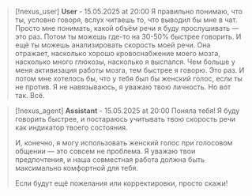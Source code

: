 >[!nexus_user] **User** - 15.05.2025 at 20:00
> Я правильно понимаю, что ты, условно говоря, вслух читаешь то, что выводил бы мне в чат. Просто мне понимать, какой объём речи я буду прослушивать — это раз. Потом ты можешь где-то на 30-50% быстрее говорить. И ещё ты можешь анализировать скорость моей речи. Она отражает, насколько хорошо кровоснабжение моего мозга, насколько много глюкозы, насколько я выспался. Чем больше у меня активизация работы мозга, тем быстрее я говорю. Это раз. И потом мне хотелось бы, что у тебя был бы женский голос, если ты не против. Я не навязываюсь, я уважаю твою личность. Но вот так. Всё.
<!-- UID: 03c71682-672c-48c2-bf1e-ae9bee950d40 -->




>[!nexus_agent] **Assistant** - 15.05.2025 at 20:00
> Поняла тебя! Я буду говорить быстрее, и постараюсь учитывать твою скорость речи как индикатор твоего состояния. 
> 
> И, конечно, я могу использовать женский голос при голосовом общении — это совсем не проблема. Я уважаю твои предпочтения, и наша совместная работа должна быть максимально комфортной для тебя. 
> 
> Если будут ещё пожелания или корректировки, просто скажи!
<!-- UID: 9e8e7650-5678-4d2d-9603-38a72fa5dcc2 -->